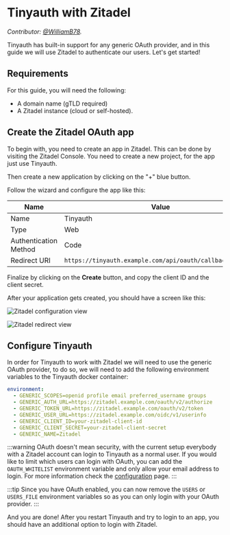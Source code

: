 # Tinyauth with Zitadel

_Contributor: [@WilliamB78](https://github.com/WilliamB78)._

Tinyauth has built-in support for any generic OAuth provider, and in this guide we will use Zitadel to authenticate our users. Let's get started!

## Requirements

For this guide, you will need the following:

- A domain name (gTLD required)
- A Zitadel instance (cloud or self-hosted).

## Create the Zitadel OAuth app

To begin with, you need to create an app in Zitadel. This can be done by visiting the Zitadel Console. You need to create a new project, for the app just use Tinyauth.

Then create a new application by clicking on the "+" blue button.

Follow the wizard and configure the app like this:

| Name                  | Value                                                     |
| --------------------- | --------------------------------------------------------- |
| Name                  | Tinyauth                                                  |
| Type                  | Web                                                       |
| Authentication Method | Code                                                      |
| Redirect URI          | `https://tinyauth.example.com/api/oauth/callback/generic` |

Finalize by clicking on the **Create** button, and copy the client ID and the client secret.

After your application gets created, you should have a screen like this:

![Zitadel configuration view](/screenshots/zitadel-configuration-view.png)

![Zitadel redirect view](/screenshots/zitadel-redirect-view.png)

## Configure Tinyauth

In order for Tinyauth to work with Zitadel we will need to use the generic OAuth provider, to do so, we will need to add the following environment variables to the Tinyauth docker container:

```yaml
environment:
  - GENERIC_SCOPES=openid profile email preferred_username groups
  - GENERIC_AUTH_URL=https://zitadel.example.com/oauth/v2/authorize
  - GENERIC_TOKEN_URL=https://zitadel.example.com/oauth/v2/token
  - GENERIC_USER_URL=https://zitadel.example.com/oidc/v1/userinfo
  - GENERIC_CLIENT_ID=your-zitadel-client-id
  - GENERIC_CLIENT_SECRET=your-zitadel-client-secret
  - GENERIC_NAME=Zitadel
```

:::warning
OAuth doesn't mean security, with the current setup everybody with a Zitadel account can login to Tinyauth as a normal user. If you would like to limit which users can login with OAuth, you can add the `OAUTH_WHITELIST` environment variable and only allow your email address to login. For more information check the [configuration](/docs/reference/configuration.md) page.
:::

:::tip
Since you have OAuth enabled, you can now remove the `USERS` or `USERS_FILE` environment variables so as you can only login with your OAuth provider.
:::

And you are done! After you restart Tinyauth and try to login to an app, you should have an additional option to login with Zitadel.
